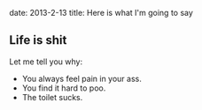 date: 2013-2-13
title: Here is what I'm going to say

## Life is shit
Let me tell you why:

*  You always feel pain in your ass.
*  You find it hard to poo.
*  The toilet sucks.
